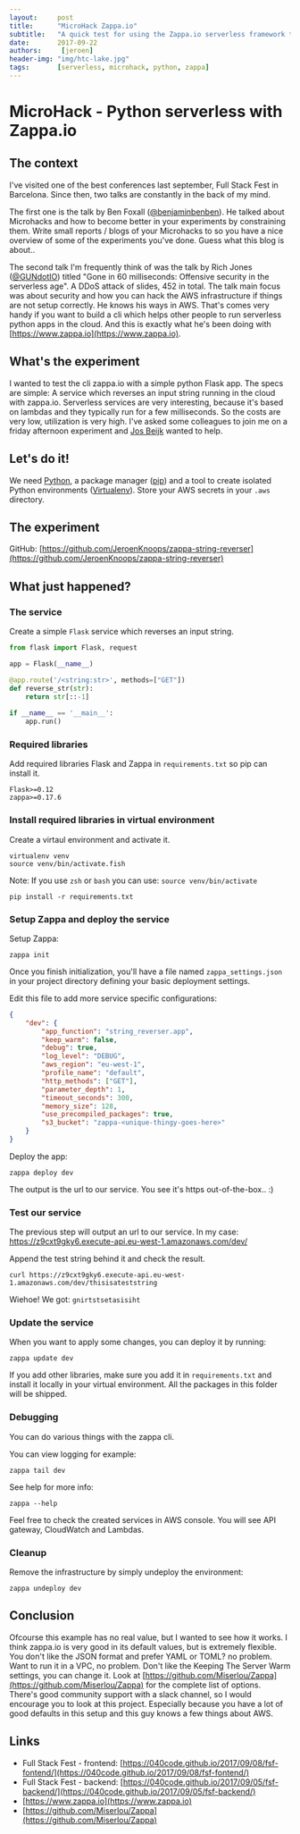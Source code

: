 ```yaml
---
layout:     post
title:      "MicroHack Zappa.io"
subtitle:   "A quick test for using the Zappa.io serverless framework to run a python service in the cloud"
date:       2017-09-22
authors:     [jeroen]
header-img: "img/htc-lake.jpg"
tags:       [serverless, microhack, python, zappa]
---
```


# MicroHack - Python serverless with Zappa.io

## The context

I've visited one of the best conferences last september, Full Stack Fest in Barcelona. Since then, two talks are constantly in the back of my mind.

The first one is the talk by Ben Foxall ([@benjaminbenben](https://twitter.com/benjaminbenben)). He talked about Microhacks and how to become better in your experiments by constraining them. Write small reports / blogs of your Microhacks to so you have a nice overview of some of the experiments you've done. Guess what this blog is about..

The second talk I'm frequently think of was the talk by Rich Jones ([@GUNdotIO](https://twitter.com/GUNdotIO)) titled "Gone in 60 milliseconds: Offensive security in the serverless age". A DDoS attack of slides, 452 in total. The talk main focus was about security and how you can hack the AWS infrastructure if things are not setup correctly. He knows his ways in AWS. That's comes very handy if you want to build a cli which helps other people to run serverless python apps in the cloud. And this is exactly what he's been doing with [https://www.zappa.io](https://www.zappa.io).

## What's the experiment

I wanted to test the cli zappa.io with a simple python Flask app. The specs are simple: A service which reverses an input string running in the cloud with zappa.io. Serverless services are very interesting, because it's based on lambdas and they typically run for a few milliseconds. So the costs are very low, utilization is very high.
I've asked some colleagues to join me on a friday afternoon experiment and [Jos Beijk](https://github.com/13B-MSP) wanted to help. 

## Let's do it!

We need [Python](https://www.python.org/), a package manager ([pip](https://pip.pypa.io)) and a tool to create isolated Python environments ([Virtualenv](https://virtualenv.pypa.io)).
Store your AWS secrets in your `.aws` directory.

## The experiment

<script type="text/javascript" src="https://asciinema.org/a/139025.js" id="asciicast-139025" async data-speed="2" ></script> 

GitHub: [https://github.com/JeroenKnoops/zappa-string-reverser](https://github.com/JeroenKnoops/zappa-string-reverser)

## What just happened?

### The service
Create a simple `Flask` service which reverses an input string.

``` python
from flask import Flask, request

app = Flask(__name__)

@app.route('/<string:str>', methods=["GET"])
def reverse_str(str):
    return str[::-1]
    
if __name__ == '__main__':
    app.run()
```
### Required libraries
Add required libraries Flask and Zappa in `requirements.txt` so pip can install it.

```
Flask>=0.12
zappa>=0.17.6
```

### Install required libraries in virtual environment
Create a virtaul environment and activate it.

``` fish
virtualenv venv
source venv/bin/activate.fish
```
Note: If you use `zsh` or `bash` you can use: `source venv/bin/activate`

``` fish
pip install -r requirements.txt
```

### Setup Zappa and deploy the service
Setup Zappa:

``` fish
zappa init
```

Once you finish initialization, you'll have a file named `zappa_settings.json` in your project directory defining your basic deployment settings.

Edit this file to add more service specific configurations:
``` json
{
    "dev": {
        "app_function": "string_reverser.app", 
        "keep_warm": false,
        "debug": true,
        "log_level": "DEBUG",
        "aws_region": "eu-west-1", 
        "profile_name": "default", 
        "http_methods": ["GET"],
        "parameter_depth": 1,
        "timeout_seconds": 300,
        "memory_size": 128,
        "use_precompiled_packages": true,
        "s3_bucket": "zappa-<unique-thingy-goes-here>"
    }
}
```

Deploy the app:
```
zappa deploy dev
```

The output is the url to our service. You see it's https out-of-the-box.. :)

### Test our service 
The previous step will output an url to our service. In my case: https://z9cxt9gky6.execute-api.eu-west-1.amazonaws.com/dev/

Append the test string behind it and check the result.
``` fish
curl https://z9cxt9gky6.execute-api.eu-west-1.amazonaws.com/dev/thisisateststring
```

Wiehoe! We got: `gnirtstsetasisiht`

### Update the service
When you want to apply some changes, you can deploy it by running:

```
zappa update dev
```

If you add other libraries, make sure you add it in `requirements.txt` and install it locally in your virtual environment. All the packages in this folder will be shipped.

### Debugging
You can do various things with the zappa cli.

You can view logging for example:
```
zappa tail dev
``` 

See help for more info:
``` 
zappa --help
```

Feel free to check the created services in AWS console. You will see API gateway, CloudWatch and Lambdas.

### Cleanup
Remove the infrastructure by simply undeploy the environment:
```
zappa undeploy dev
```

## Conclusion
Ofcourse this example has no real value, but I wanted to see how it works.
I think zappa.io is very good in its default values, but is extremely flexible.
You don't like the JSON format and prefer YAML or TOML? no problem. Want to run it in a VPC, no problem. Don't like the Keeping The Server Warm settings, you can change it.
Look at [https://github.com/Miserlou/Zappa](https://github.com/Miserlou/Zappa) for the complete list of options. There's good community support with a slack channel, so I would encourage you to look at this project. Especially because you have a lot of good defaults in this setup and this guy knows a few things about AWS.

## Links

- Full Stack Fest - frontend: [https://040code.github.io/2017/09/08/fsf-fontend/](https://040code.github.io/2017/09/08/fsf-fontend/)
- Full Stack Fest - backend: [https://040code.github.io/2017/09/05/fsf-backend/](https://040code.github.io/2017/09/05/fsf-backend/)
- [https://www.zappa.io](https://www.zappa.io)
- [https://github.com/Miserlou/Zappa](https://github.com/Miserlou/Zappa)
